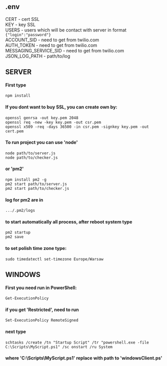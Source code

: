 ## .env
CERT - cert SSL\
KEY - key SSL\
USERS - users which will be contact with server in format
```{"login":"password"}```\
ACCOUNT_SID - need to get from twilio.com\
AUTH_TOKEN - need to get from twilio.com\
MESSAGING_SERVICE_SID - need to get from twilio.com\
JSON_LOG_PATH - path/to/log

## SERVER
#### First type
```npm install```
#### If you dont want to buy SSL, you can create own by:
```
openssl genrsa -out key.pem 2048
openssl req -new -key key.pem -out csr.pem
openssl x509 -req -days 36500 -in csr.pem -signkey key.pem -out cert.pem
```
#### To run project you can use 'node'
```
node path/to/server.js
node path/to/checker.js
```
#### or 'pm2'
```
npm install pm2 -g
pm2 start path/to/server.js
pm2 start path/to/checker.js
```
#### log for pm2 are in
```.../.pm2/logs```
#### to start automatically all process, after reboot system type
```
pm2 startup
pm2 save
```
#### to set polish time zone type:
```sudo timedatectl set-timezone Europe/Warsaw```

## WINDOWS
#### First you need run in PowerShell:
```Get-ExecutionPolicy```
#### if you get 'Restricted', need to run
```Set-ExecutionPolicy RemoteSigned```
#### next type
```schtasks /create /tn "Startup Script" /tr "powershell.exe -file C:\Scripts\MyScript.ps1" /sc onstart /ru System```
#### where 'C:\Scripts\MyScript.ps1' replace with path to 'windowsClient.ps'